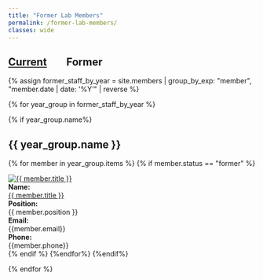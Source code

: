 ```yaml
---
title: "Former Lab Members"
permalink: /former-lab-members/
classes: wide
---
```

<link rel="stylesheet" href="{{ '/assets/css/custom.css' | relative_url }}">

<h2> <a href="{{ '/members/' | relative_url }}" >Current</a> &nbsp;&nbsp;&nbsp;&nbsp;&nbsp;&nbsp; Former </h2>

{% assign former_staff_by_year = site.members | group_by_exp: "member", "member.date | date: '%Y'" | reverse %}

{% for year_group in former_staff_by_year %}

{% if year_group.name%}

<h2> {{ year_group.name }} </h2>

{% for member in year_group.items %}
{% if member.status == "former" %}
<div class="content-list">
    <div class="member-list-photo">
      <a href="{{ member.url }}"> <img src="{{ member.photo }}" alt="{{ member.title }}" class="small-photo"> </a>
    </div>
    <div class="member-item">  
      <b>Name:</b><br>
      <a href="{{ member.url }}"> {{ member.title }}</a>
    </div>
    <div class="member-item"> 
    <b>Position:</b><br>
      {{ member.position }}
    </div>
    <div class="member-item">
    <b>Email:</b><br>
     {{member.email}}
     </div>
     <div class="member-item">
     <b>Phone:</b><br>
      {{member.phone}}
    </div>
</div>
{% endif %}
{%endfor%}
{%endif%}

{% endfor %}
